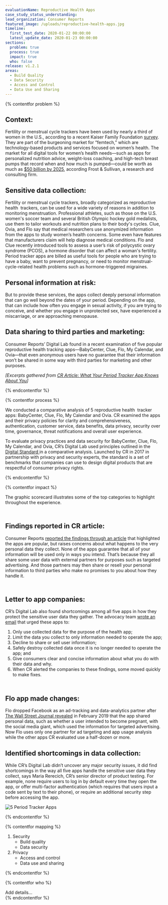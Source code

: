 ```yaml
---
evaluationName: Reproductive Health Apps
case_study_status_understanding:
lead_organization: Consumer Reports
featured_image: /uploads/reproductive-health-apps.jpg
timeline:
  first_test_date: 2020-01-22 00:00:00
  latest_update_date: 2020-01-23 00:00:00
sections:
  problem: true
  process: true
  impact: true
  who: false
release: v1.2.1
areas:
  - Build Quality
  - Data Security
  - Access and Control
  - Data Use and Sharing
---
```



{% contentfor problem %}
<div class="editable mt-3">
<h2>Context:</h2><p>Fertility or menstrual cycle trackers have been used by
nearly a third of women in the U.S., according to a recent Kaiser Family
Foundation <a target="_blank" rel="noopener"
href="https://www.kff.org/other/poll-finding/kff-health-apps-and-information-survey/">survey</a>.
They are part of the burgeoning market for &ldquo;femtech,&rdquo; which are
technology-based products and services focused on women&rsquo;s health. The
market for all digital tools for women&rsquo;s health needs&mdash;such as
apps for personalized nutrition advice, weight-loss coaching, and high-tech
breast pumps that record when and how much is pumped&mdash;could be worth as
much as <a target="_blank" rel="noopener"
href="https://ww2.frost.com/frost-perspectives/femtechtime-digital-revolution-womens-health-market/">$50
billion by 2025</a>, according Frost &amp; Sullivan, a research and
consulting firm.</p><h2>Sensitive data collection:</h2><p>Fertility or
menstrual cycle trackers, broadly categorized as reproductive health
&nbsp;trackers, can be used for a wide variety of reasons in addition to
monitoring menstruation. Professional athletes, such as those on the U.S.
women's soccer team and several British Olympic hockey gold medalists, use
them to tailor workouts and nutrition plans to their body's cycles. Clue,
Ovia, and Flo say that medical researchers use anonymized information from
the apps to study women&rsquo;s health concerns. Some even have features
that manufacturers claim will help diagnose medical conditions. Flo and Clue
recently introduced tools to assess a user&rsquo;s risk of polycystic ovary
syndrome (PCOS), a hormone disorder that can affect a woman's fertility.
Period tracker apps are billed as useful tools for people who are trying to
have a baby, want to prevent pregnancy, or need to monitor
menstrual-cycle-related health problems such as hormone-triggered
migraines.&nbsp;</p><h2>Personal information at risk:</h2><p>But to provide
these services, the apps collect deeply personal information that can go
well beyond the dates of your period. Depending on the app, that can include
how often you engage in sexual activity, if you are trying to conceive, and
whether you engage in unprotected sex, have experienced a miscarriage, or
are approaching menopause.</p><h2>Data sharing to third parties and
marketing:</h2><p>Consumer Reports&rsquo; Digital Lab found in a recent
examination of five popular reproductive health tracking
apps&mdash;BabyCenter, Clue, Flo, My Calendar, and Ovia&mdash;that even
anonymous users have no guarantee that their information won&rsquo;t be
shared in some way with third parties for marketing and other
purposes.</p><p><em>[Excerpts gathered from <a target="_blank"
rel="noopener"
href="https://www.consumerreports.org/health-privacy/what-your-period-tracker-app-knows-about-you/">CR
Article: What Your Period Tracker App Knows About You</a>]</em></p>
</div>
{% endcontentfor %}

{% contentfor process %}
<div class="editable mt-3">
<p>We conducted a comparative analysis of 5 reproductive health
&nbsp;tracker apps: BabyCenter, Clue, Flo, My Calendar and Ovia. CR examined
the apps and their privacy policies for clarity and comprehensiveness,
authentication, customer service, data benefits, data privacy, security over
time, governance, threat notifications and overall user
experience.&nbsp;</p><p>To evaluate privacy practices and data security for
BabyCenter, Clue, Flo, My Calendar, and Ovia, CR&rsquo;s Digital Lab used
principles outlined in the <a target="_blank" rel="noopener"
href="https://www.thedigitalstandard.org/">Digital Standard </a>in a
comparative analysis. Launched by CR in 2017 in partnership with privacy and
security experts, the standard is a set of benchmarks that companies can use
to design digital products that are respectful of consumer privacy
rights.</p>
</div>
{% endcontentfor %}

{% contentfor impact %}
<div class="editable mt-3">
<p>The graphic scorecard illustrates some of the top categories to highlight
throughout the experience.&nbsp;</p><h2><br />Findings reported in CR
article:</h2><p>Consumer Reports <a target="_blank" rel="noopener"
href="https://www.consumerreports.org/health-privacy/what-your-period-tracker-app-knows-about-you/">reported
the findings through an article</a> that highlighted the apps are popular,
but raises concerns about what happens to the very personal data they
collect. None of the apps guarantee that all of your information will be
used only in ways you intend. That&rsquo;s because they all share some user
data with external partners for purposes such as targeted advertising. And
those partners may then share or resell your personal information to third
parties who make no promises to you about how they handle
it.&nbsp;</p><h2><br />Letter to app companies:</h2><p>CR&rsquo;s Digital
Lab also found shortcomings among all five apps in how they protect the
sensitive user data they gather. The advocacy team <a target="_blank"
rel="noopener"
href="https://drive.google.com/file/d/1JPezJ9AQXkecY1pQOO-_3FvDeAZFPkUm/view">wrote
an email</a> that urged these apps to:&nbsp;</p><ol><li>Only use collected
data for the purpose of the health app;</li><li>Limit the data you collect
to only information needed to operate the app;</li><li>Decline to share or
sell user information;</li><li>Safely destroy collected data once it is no
longer needed to operate the app; and</li><li>Give consumers clear and
concise information about what you do with their data and why.</li><li>When
CR alerted the companies to these findings, some moved quickly to make
fixes.&nbsp;</li></ol><h2><br />Flo app made changes:</h2><p>Flo dropped
Facebook as an ad-tracking and data-analytics partner after <a
target="_blank" rel="noopener"
href="https://www.wsj.com/articles/you-give-apps-sensitive-personal-information-then-they-tell-facebook-11550851636">The
Wall Street Journal revealed</a>&nbsp;in February 2019 that the app shared
personal data, such as whether a user intended to become pregnant, with the
social media giant, which used the information for targeted advertising. Now
Flo uses only one partner for ad targeting and app usage analysis while the
other apps CR evaluated use a half-dozen or more.</p><h2>Identified
shortcomings in data collection:</h2><p>While CR&rsquo;s Digital Lab
didn&rsquo;t uncover any major security issues, it did find shortcomings in
the way all five apps handle the sensitive user data they collect, says
Maria Rerecich, CR&rsquo;s senior director of product testing. For example,
none require users to log in by default every time they open the app, or
offer multi-factor authentication (which requires that users input a code
sent by text to their phone), or require an additional security step before
accessing the app.&nbsp;</p>
<p>
<img src="/uploads/mapping-04-inline.png" alt="5 Period Tracker Apps"/>
</p>
</div>
{% endcontentfor %}

{% contentfor mapping %}
<div class="editable mt-3">
<ol><li>Security<ul><li>Build quality</li><li>Data
security</li></ul></li><li>Privacy<ul><li>Access and control</li><li>Data
use and sharing</li></ul></li></ol>
</div>
{% endcontentfor %}

{% contentfor who %}
<div class="editable mt-3">
Add details...
</div>
{% endcontentfor %}


